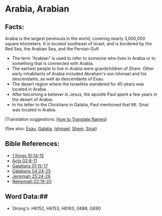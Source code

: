 # Arabia, Arabian #

## Facts: ##

Arabia is the largest peninsula in the world, covering nearly 3,000,000 square kilometers. It is located southeast of Israel, and is bordered by the Red Sea, the Arabian Sea, and the Persian Gulf.

* The term "Arabian" is used to refer to someone who lives in Arabia or to something that is connected with Arabia.
* The earliest people to live in Arabia were grandchildren of Shem. Other early inhabitants of Arabia included Abraham's son Ishmael and his descendants, as well as descendants of Esau.
* The desert region where the Israelites wandered for 40 years was located in Arabia.
* After becoming a believer in Jesus, the apostle Paul spent a few years in the desert of Arabia.
* In his letter to the Christians in Galatia, Paul mentioned that Mt. Sinai was located in Arabia.

(Translation suggestions: [How to Translate Names](rc://en/ta/man/translate/translate-names))

(See also: [Esau](../other/esau.md), [Galatia](../other/galatia.md), [Ishmael](../other/ishmael.md), [Shem](../other/shem.md), [Sinai](../other/sinai.md))

## Bible References: ##

* [1 Kings 10:14-15](rc://en/tn/help/1ki/10/14)
* [Acts 02:8-11](rc://en/tn/help/act/02/08)
* [Galatians 01:15-17](rc://en/tn/help/gal/01/15)
* [Galatians 04:24-25](rc://en/tn/help/gal/04/24)
* [Jeremiah 25:24-26](rc://en/tn/help/jer/25/24)
* [Nehemiah 02:19-20](rc://en/tn/help/neh/02/19)

## Word Data:##

* Strong's: H6152, H6153, H6163, G688, G690

